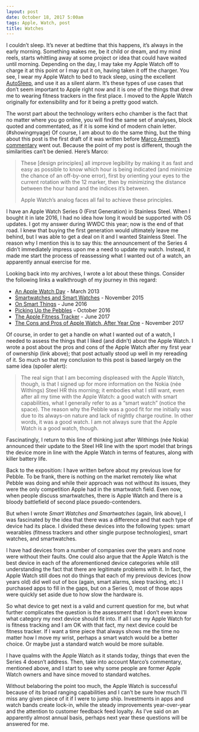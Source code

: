 ```yaml
---
layout: post
date: October 18, 2017 5:00am
tags: Apple, Watch, post
title: Watches
---
```


I couldn’t sleep. It’s never at bedtime that this happens, it’s always in the early morning. Something wakes me, be it child or dream, and my mind reels, starts whittling away at some project or idea that could have waited until morning. Depending on the day, I may take my Apple Watch off to charge it at this point or I may put it on, having taken it off the charger. You see, I wear my Apple Watch to bed to track sleep, using the excellent [AutoSleep](https://itunes.apple.com/us/app/autosleep-tracker-for-watch/id1164801111?mt=8), and use it as a silent alarm. It’s these types of use cases that don’t seem important to Apple right now and it is one of the things that drew me to wearing fitness trackers in the first place. I moved to the Apple Watch originally for extensibility and for it being a pretty good watch.

The worst part about the technology writers echo chamber is the fact that no matter where you go online, you will find the same set of analyses, block quoted and commentated, as if it is some kind of modern chain letter. (\#showingmyage) Of course, I am about to do the same thing, but the thing about this post is the first draft of it was written before [Marco Arment’s commentary][1] went out. Because the point of my post is different, though the similarities can’t be denied. Here’s Marco:

> These [design principles] all improve legibility by making it as fast and easy as possible to know which hour is being indicated (and minimize the chance of an off-by-one error), first by orienting your eyes to the current rotation with the 12 marker, then by minimizing the distance between the hour hand and the indices it’s between.
> 
> Apple Watch’s analog faces all fail to achieve these principles.

I have an Apple Watch Series 0 (First Generation) in Stainless Steel. When I bought it in late 2016, I had no idea how long it would be supported with OS updates. I got my answer during WWDC this year; now is the end of that road. I knew that buying the first generation would ultimately leave me behind, but I was able to get a deal on it and I wanted Stainless Steel. The reason why I mention this is to say this: the announcement of the Series 4 didn’t immediately impress upon me a need to update my watch. Instead, it made me start the process of reassessing what I wanted out of a watch, an apparently annual exercise for me.

Looking back into my archives, I wrote a lot about these things. Consider the following links a walkthrough of my journey in this regard:
+ [An Apple Watch Day][2] - March 2013
+ [Smartwatches and Smart Watches][3] - November 2015
+ [On Smart Things][4] - June 2016
+ [Picking Up the Pebbles][5] - October 2016
+ [The Apple Fitness Tracker][6] - June 2017
+ [The Cons and Pros of Apple Watch, After Year One][7] - November 2017

Of course, in order to get a handle on what I wanted out of a watch, I needed to assess the things that I liked (and didn’t) about the Apple Watch. I wrote a post about the pros and cons of the Apple Watch after my first year of ownership (link above); that post actually stood up well in my rereading of it. So much so that my conclusion to this post is based largely on the same idea (spoiler alert):

> The real sign that I am becoming displeased with the Apple Watch, though, is that I signed up for more information on the Nokia (née Withings) Steel HR this morning; it embodies what I still want, even after all my time with the Apple Watch: a good watch with smart capabilities, what I generally refer to as a “smart watch” (notice the space). The reason why the Pebble was a good fit for me initially was due to its always-on nature and lack of nightly charge routine. In other words, it was a good watch. I am not always sure that the Apple Watch is a good watch, though.

Fascinatingly, I return to this line of thinking just after Withings (née Nokia) announced their update to the Steel HR line with the sport model that brings the device more in line with the Apple Watch in terms of features, along with killer battery life.

Back to the exposition: I have written before about my previous love for Pebble. To be frank, there is nothing on the market remotely like what Pebble was doing and while their approach was not without its issues, they were the only competition Apple had in the smartwatch field. Even now, when people discuss smartwatches, there is Apple Watch and there is a bloody battlefield of second place psuedo-contenders. 

But when I wrote _Smart Watches and Smartwatches_ (again, link above), l was fascinated by the idea that there was a difference and that each type of device had its place. I divided these devices into the following types: smart wearables (fitness trackers and other single purpose technologies), smart watches, and smartwatches.

I have had devices from a number of companies over the years and none were without their faults. One could also argue that the Apple Watch is the best device in each of the aforementioned device categories while still understanding the fact that there are legitimate problems with it. In fact, the Apple Watch still does not do things that each of my previous devices (now years old) did well out of box (again, smart alarms, sleep tracking, etc.) I purchased apps to fill in the gaps, but on a Series 0, most of those apps were quickly set aside due to how slow the hardware is.

So what device to get next is a valid and current question for me, but what further complicates the question is the assessment that I don’t even know what category my next device should fit into. If all I use my Apple Watch for is fitness tracking and I am OK with that fact, my next device could be fitness tracker. If I want a time piece that always shows me the time no matter how I move my wrist, perhaps a smart watch would be a better choice. Or maybe just a standard watch would be more suitable.

I have qualms with the Apple Watch as it stands today, things that even the Series 4 doesn’t address. Then, take into account Marco’s commentary, mentioned above, and I start to see why some people are former Apple Watch owners and have since moved to standard watches.

Without belaboring the point too much, the Apple Watch is successful because of its broad ranging capabilities and I can’t be sure how much I’ll miss any given piece of it if I were to jump ship. Investments in apps and watch bands create lock-in, while the steady improvements year-over-year and the attention to customer feedback feed loyalty. As I’ve said on an apparently almost annual basis, perhaps next year these questions will be answered for me.

[1]:	https://marco.org/2018/10/09/infograph-legibility
[2]:	https://engineeredeloquence.com/2015/03/an-apple-watch-day
[3]:	https://engineeredeloquence.com/2015/11/smartwatches-and-smart-watches
[4]:	https://engineeredeloquence.com/2016/06/on-smart-things
[5]:	https://engineeredeloquence.com/2016/10/picking-up-the-pebbles
[6]:	https://engineeredeloquence.com/2017/06/the-apple-fitness-tracker
[7]:	https://engineeredeloquence.com/2017/11/the-cons-and-pros-of-apple-watch-after-year-one
